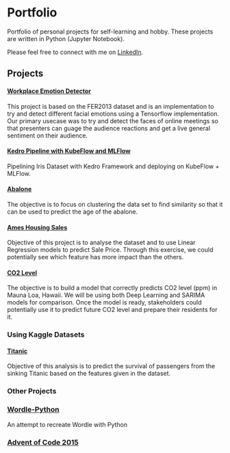 # Portfolio
Portfolio of personal projects for self-learning and hobby. These projects are written in Python (Jupyter Notebook).

Please feel free to connect with me on [LinkedIn](https://www.linkedin.com/in/wei-en-chua/).

## Projects
#### [Workplace Emotion Detector](https://github.com/ytan101/workplace-emotion-detector)
This project is based on the FER2013 dataset and is an implementation to try and detect different facial emotions using a Tensorflow implementation. Our primary usecase was to try and detect the faces of online meetings so that presenters can guage the audience reactions and get a live general sentiment on their audience.

#### [Kedro Pipeline with KubeFlow and MLFlow](https://github.com/cweien3008/kedro-pipeline)
Pipelining Iris Dataset with Kedro Framework and deploying on KubeFlow + MLFlow.

#### [Abalone](https://github.com/cweien3008/portfolio/tree/main/Abalone)
The objective is to focus on clustering the data set to find similarity so that it can be used to predict the age of the abalone.

#### [Ames Housing Sales](https://github.com/cweien3008/portfolio/tree/main/Ames%20Housing%20Sales)
Objective of this project is to analyse the dataset and to use Linear Regression models to predict Sale Price. Through this exercise, we could potentially see which feature has more impact than the others.

#### [CO2 Level](https://github.com/cweien3008/portfolio/tree/main/CO2%20level%20(ppm))
The objective is to build a model that correctly predicts CO2 level (ppm) in Mauna Loa, Hawaii. We will be using both Deep Learning and SARIMA models for comparison. Once the model is ready, stakeholders could potentially use it to predict future CO2 level and prepare their residents for it.


### Using Kaggle Datasets
#### [Titanic](https://github.com/cweien3008/portfolio/tree/main/Titanic) 
Objective of this analysis is to predict the survival of passengers from the sinking Titanic based on the features given in the dataset.


### Other Projects
### [Wordle-Python](https://github.com/cweien3008/python-wordle)
An attempt to recreate Wordle with Python
### [Advent of Code 2015](https://adventofcode.com/2015)
